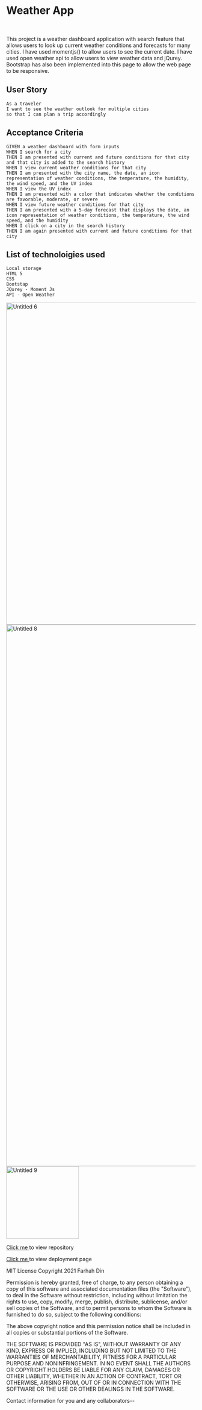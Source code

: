 
<h1>Weather App</h1>
<br>

This project is a weather dashboard application with search feature that allows users to look up current weather conditions and forecasts for many cities. I have used momentjs() to allow users to see the current date. I have used open weather api to allow users to view weather data and jQurey. Bootstrap has also been implemented into this page to allow the web page to be responsive. 



## User Story

```
As a traveler
I want to see the weather outlook for multiple cities
so that I can plan a trip accordingly

```

## Acceptance Criteria
```
GIVEN a weather dashboard with form inputs
WHEN I search for a city
THEN I am presented with current and future conditions for that city and that city is added to the search history
WHEN I view current weather conditions for that city
THEN I am presented with the city name, the date, an icon representation of weather conditions, the temperature, the humidity, the wind speed, and the UV index
WHEN I view the UV index
THEN I am presented with a color that indicates whether the conditions are favorable, moderate, or severe
WHEN I view future weather conditions for that city
THEN I am presented with a 5-day forecast that displays the date, an icon representation of weather conditions, the temperature, the wind speed, and the humidity
WHEN I click on a city in the search history
THEN I am again presented with current and future conditions for that city
```

## List of technoloigies used
```
Local storage
HTML 5
CSS
Bootstap
JQurey - Moment Js
API - Open Weather

```


<img width="855" alt="Untitled 6" src="https://user-images.githubusercontent.com/81389441/154729963-89d4d867-ae71-4254-b61c-086f44fe8a66.png">


<img width="1438" alt="Untitled 8" src="https://user-images.githubusercontent.com/81389441/154730204-cd1f67b5-e78a-4912-8189-8172d496fc48.png">


<img width="193" alt="Untitled 9" src="https://user-images.githubusercontent.com/81389441/154730402-e4d6ff8f-7a80-4df6-a9b3-44028e827f5c.png">


<a href= "https://github.com/farhahdin1997/weatherApp" >Click me </a> to view repository 

<a href= "https://farhahdin1997.github.io/weatherApp/ "> Click me </a> to view deployment page


MIT License
Copyright 2021 Farhah Din

Permission is hereby granted, free of charge, to any person obtaining a copy of this software and associated documentation files (the "Software"), to deal in the Software without restriction, including without limitation the rights to use, copy, modify, merge, publish, distribute, sublicense, and/or sell copies of the Software, and to permit persons to whom the Software is furnished to do so, subject to the following conditions:

The above copyright notice and this permission notice shall be included in all copies or substantial portions of the Software.

THE SOFTWARE IS PROVIDED "AS IS", WITHOUT WARRANTY OF ANY KIND, EXPRESS OR IMPLIED, INCLUDING BUT NOT LIMITED TO THE WARRANTIES OF MERCHANTABILITY, FITNESS FOR A PARTICULAR PURPOSE AND NONINFRINGEMENT. IN NO EVENT SHALL THE AUTHORS OR COPYRIGHT HOLDERS BE LIABLE FOR ANY CLAIM, DAMAGES OR OTHER LIABILITY, WHETHER IN AN ACTION OF CONTRACT, TORT OR OTHERWISE, ARISING FROM, OUT OF OR IN CONNECTION WITH THE SOFTWARE OR THE USE OR OTHER DEALINGS IN THE SOFTWARE.

Contact information for you and any collaborators--
